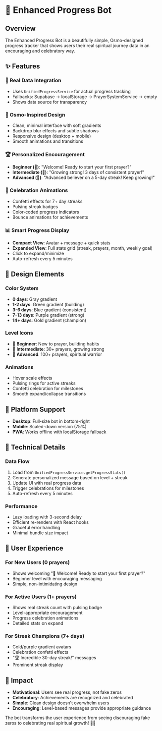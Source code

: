 # 🤖 Enhanced Progress Bot

## Overview
The Enhanced Progress Bot is a beautifully simple, Osmo-designed progress tracker that shows users their real spiritual journey data in an encouraging and celebratory way.

## ✨ Features

### 🎯 **Real Data Integration**
- Uses `UnifiedProgressService` for actual progress tracking
- Fallbacks: Supabase → localStorage → PrayerSystemService → empty
- Shows data source for transparency

### 🎨 **Osmo-Inspired Design**
- Clean, minimal interface with soft gradients
- Backdrop blur effects and subtle shadows
- Responsive design (desktop + mobile)
- Smooth animations and transitions

### 🏆 **Personalized Encouragement**
- **Beginner (🌱)**: "Welcome! Ready to start your first prayer?"
- **Intermediate (🌿)**: "Growing strong! 3 days of consistent prayer!"
- **Advanced (🌳)**: "Advanced believer on a 5-day streak! Keep growing!"

### 🎉 **Celebration Animations**
- Confetti effects for 7+ day streaks
- Pulsing streak badges
- Color-coded progress indicators
- Bounce animations for achievements

### 📊 **Smart Progress Display**
- **Compact View**: Avatar + message + quick stats
- **Expanded View**: Full stats grid (streak, prayers, month, weekly goal)
- Click to expand/minimize
- Auto-refresh every 5 minutes

## 🎨 Design Elements

### **Color System**
- **0 days**: Gray gradient
- **1-2 days**: Green gradient (building)
- **3-6 days**: Blue gradient (consistent)
- **7-13 days**: Purple gradient (strong)
- **14+ days**: Gold gradient (champion)

### **Level Icons**
- 🌱 **Beginner**: New to prayer, building habits
- 🌿 **Intermediate**: 30+ prayers, growing strong
- 🌳 **Advanced**: 100+ prayers, spiritual warrior

### **Animations**
- Hover scale effects
- Pulsing rings for active streaks
- Confetti celebration for milestones
- Smooth expand/collapse transitions

## 📱 Platform Support
- **Desktop**: Full-size bot in bottom-right
- **Mobile**: Scaled-down version (75%)
- **PWA**: Works offline with localStorage fallback

## 🔧 Technical Details

### **Data Flow**
1. Load from `UnifiedProgressService.getProgressStats()`
2. Generate personalized message based on level + streak
3. Update UI with real progress data
4. Trigger celebrations for milestones
5. Auto-refresh every 5 minutes

### **Performance**
- Lazy loading with 3-second delay
- Efficient re-renders with React hooks
- Graceful error handling
- Minimal bundle size impact

## 🎯 User Experience

### **For New Users (0 prayers)**
- Shows welcoming "🌱 Welcome! Ready to start your first prayer?"
- Beginner level with encouraging messaging
- Simple, non-intimidating design

### **For Active Users (1+ prayers)**
- Shows real streak count with pulsing badge
- Level-appropriate encouragement
- Progress celebration animations
- Detailed stats on expand

### **For Streak Champions (7+ days)**
- Gold/purple gradient avatars
- Celebration confetti effects
- "🏆 Incredible 30-day streak!" messages
- Prominent streak display

## 🚀 Impact
- **Motivational**: Users see real progress, not fake zeros
- **Celebratory**: Achievements are recognized and celebrated
- **Simple**: Clean design doesn't overwhelm users
- **Encouraging**: Level-based messages provide appropriate guidance

The bot transforms the user experience from seeing discouraging fake zeros to celebrating real spiritual growth! 🙏✨




































